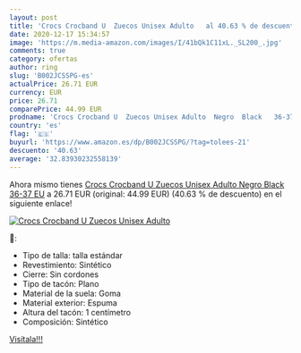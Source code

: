 ```yaml
---
layout: post
title: 'Crocs Crocband U  Zuecos Unisex Adulto   al 40.63 % de descuento'
date: 2020-12-17 15:34:57
image: 'https://m.media-amazon.com/images/I/41bQk1C11xL._SL200_.jpg'
comments: true
category: ofertas
author: ring
slug: 'B002JCSSPG-es'
actualPrice: 26.71 EUR
currency: EUR
price: 26.71
comparePrice: 44.99 EUR
prodname: 'Crocs Crocband U  Zuecos Unisex Adulto  Negro  Black   36-37 EU'
country: 'es'
flag: '🇪🇸'
buyurl: 'https://www.amazon.es/dp/B002JCSSPG/?tag=tolees-21'
descuento: '40.63'
average: '32.83930232558139'
---
```


Ahora mismo tienes [Crocs Crocband U  Zuecos Unisex Adulto  Negro  Black   36-37 EU](https://www.amazon.es/dp/B002JCSSPG/?tag=tolees-21) a 26.71 EUR (original: 44.99 EUR) (40.63 %  de descuento) en el siguiente enlace!

[![Crocs Crocband U  Zuecos Unisex Adulto  ](https://m.media-amazon.com/images/I/41bQk1C11xL._SL200_.jpg)](https://www.amazon.es/dp/B002JCSSPG/?tag=tolees-21)

🔎:

- Tipo de talla: talla estándar
- Revestimiento: Sintético
- Cierre: Sin cordones
- Tipo de tacón: Plano
- Material de la suela: Goma
- Material exterior: Espuma
- Altura del tacón: 1 centímetro
- Composición: Sintético

[Visítala!!!](https://www.amazon.es/dp/B002JCSSPG/?tag=tolees-21)
